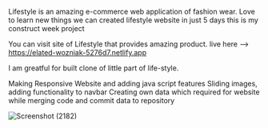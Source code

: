  Lifestyle is an amazing e-commerce web application of fashion wear. Love to learn new things we can created lifestyle website in just 5 days this is my construct week project

You can visit  site of Lifestyle that provides amazing product.
live here  --> https://elated-wozniak-5276d7.netlify.app

I am greatful for built clone of little part of life-style.

Making Responsive Website and adding java script features
Sliding images, adding  functionality to navbar
Creating own data which required for website
while merging code and commit data to repository




![Screenshot (2182)](https://user-images.githubusercontent.com/94884765/165939824-1e34873d-e53e-48b7-8f2b-a975fa0b9ece.png)



